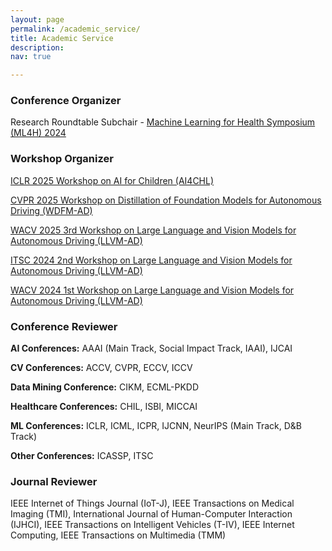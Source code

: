 ```yaml
---
layout: page
permalink: /academic_service/
title: Academic Service
description:
nav: true

---
```


### Conference Organizer

Research Roundtable Subchair - [Machine Learning for Health Symposium (ML4H) 2024](https://ahli.cc/ml4h/)

### Workshop Organizer
[ICLR 2025 Workshop on AI for Children (AI4CHL)](https://pediamedai.com/ai4chl/)

[CVPR 2025 Workshop on Distillation of Foundation Models for Autonomous Driving (WDFM-AD)](https://wdfm-ad.github.io/)

[WACV 2025 3rd Workshop on Large Language and Vision Models for Autonomous Driving (LLVM-AD)](https://llvm-ad.github.io/)

[ITSC 2024 2nd Workshop on Large Language and Vision Models for Autonomous Driving (LLVM-AD)](https://llvm-ad.github.io/)

[WACV 2024 1st Workshop on Large Language and Vision Models for Autonomous Driving (LLVM-AD)](https://llvm-ad.github.io/)

### Conference Reviewer

**AI Conferences:** AAAI (Main Track, Social Impact Track, IAAI), IJCAI

**CV Conferences:** ACCV, CVPR, ECCV, ICCV

**Data Mining Conference:** CIKM, ECML-PKDD

**Healthcare Conferences:** CHIL, ISBI, MICCAI

**ML Conferences:** ICLR, ICML, ICPR, IJCNN, NeurIPS (Main Track, D&B Track)

**Other Conferences:** ICASSP, ITSC

### Journal Reviewer

IEEE Internet of Things Journal (IoT-J), IEEE Transactions on Medical Imaging (TMI), International Journal of Human-Computer Interaction (IJHCI), IEEE Transactions on Intelligent Vehicles (T-IV), IEEE Internet Computing, IEEE Transactions on Multimedia (TMM)

